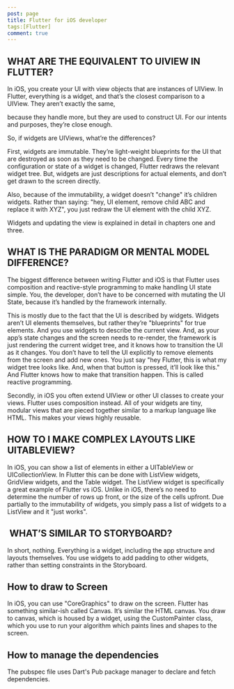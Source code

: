 ```yaml
---
post: page
title: Flutter for iOS developer
tags:[Flutter]
comment: true 
---
```


## WHAT ARE THE EQUIVALENT TO UIVIEW IN FLUTTER?
In iOS, you create your UI with view objects that are instances of UIView. In Flutter, everything is a widget, and that’s the closest comparison to a UIView. They aren’t exactly the same,

because they handle more, but they are used to construct UI. For our intents and purposes, they’re close enough.

So, if widgets are UIViews, what’re the differences?

First, widgets are immutable. They’re light-weight blueprints for the UI that are destroyed as soon as they need to be changed. Every time the configuration or state of a widget is changed, Flutter redraws the relevant widget tree. But, widgets are just descriptions for actual elements, and don’t get drawn to the screen directly.

Also, because of the immutability, a widget doesn’t "change" it’s children widgets. Rather than saying: "hey, UI element, remove child ABC and replace it with XYZ", you just redraw the UI element with the child XYZ.

Widgets and updating the view is explained in detail in chapters one and three.

## WHAT IS THE PARADIGM OR MENTAL MODEL DIFFERENCE?
The biggest difference between writing Flutter and iOS is that Flutter uses composition and reactive-style programming to make handling UI state simple. You, the developer, don’t have to be concerned with mutating the UI State, because it’s handled by the framework internally.

This is mostly due to the fact that the UI is described by widgets. Widgets aren’t UI elements themselves, but rather they’re "blueprints" for true elements. And you use widgets to describe the current view. And, as your app’s state changes and the screen needs to re-render, the framework is just rendering the current widget tree, and it knows how to transition the UI as it changes. You don’t have to tell the UI explicitly to remove elements from the screen and add new ones. You just say "hey Flutter, this is what my widget tree looks like. And, when that button is pressed, it’ll look like this." And Flutter knows how to make that transition happen. This is called reactive programming.

Secondly, in iOS you often extend UIView or other UI classes to create your views. Flutter uses composition instead. All of your widgets are tiny, modular views that are pieced together similar to a markup language like HTML. This makes your views highly reusable.


## HOW TO I MAKE COMPLEX LAYOUTS LIKE UITABLEVIEW?
In iOS, you can show a list of elements in either a UITableView or UICollectionView. In Flutter this can be done with ListView widgets, GridView widgets, and the Table widget.
The ListView widget is specifically a great example of Flutter vs iOS. Unlike in iOS, there’s no need to determine the number of rows up front, or the size of the cells upfront. Due partially to the immutability of widgets, you simply pass a list of widgets to a ListView and it "just works".

##  WHAT’S SIMILAR TO STORYBOARD?
In short, nothing. Everything is a widget, including the app structure and layouts themselves. You use widgets to add padding to other widgets, rather than setting constraints in the Storyboard.

## How to draw to Screen
In iOS, you can use "CoreGraphics" to draw on the screen. Flutter has something similar-ish called Canvas. It’s similar the HTML canvas. You draw to canvas, which is housed by a widget, using the CustomPainter class, which you use to run your algorithm which paints lines and shapes to the screen.

## How to manage the dependencies
The pubspec file uses Dart's Pub package manager to declare and fetch dependencies.

